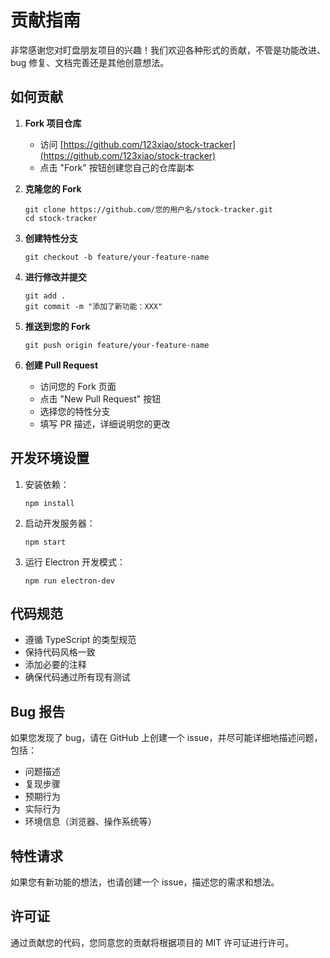 # 贡献指南

非常感谢您对盯盘朋友项目的兴趣！我们欢迎各种形式的贡献，不管是功能改进、bug 修复、文档完善还是其他创意想法。

## 如何贡献

1. **Fork 项目仓库**

   - 访问 [https://github.com/123xiao/stock-tracker](https://github.com/123xiao/stock-tracker)
   - 点击 "Fork" 按钮创建您自己的仓库副本

2. **克隆您的 Fork**

   ```
   git clone https://github.com/您的用户名/stock-tracker.git
   cd stock-tracker
   ```

3. **创建特性分支**

   ```
   git checkout -b feature/your-feature-name
   ```

4. **进行修改并提交**

   ```
   git add .
   git commit -m "添加了新功能：XXX"
   ```

5. **推送到您的 Fork**

   ```
   git push origin feature/your-feature-name
   ```

6. **创建 Pull Request**
   - 访问您的 Fork 页面
   - 点击 "New Pull Request" 按钮
   - 选择您的特性分支
   - 填写 PR 描述，详细说明您的更改

## 开发环境设置

1. 安装依赖：

   ```
   npm install
   ```

2. 启动开发服务器：

   ```
   npm start
   ```

3. 运行 Electron 开发模式：
   ```
   npm run electron-dev
   ```

## 代码规范

- 遵循 TypeScript 的类型规范
- 保持代码风格一致
- 添加必要的注释
- 确保代码通过所有现有测试

## Bug 报告

如果您发现了 bug，请在 GitHub 上创建一个 issue，并尽可能详细地描述问题，包括：

- 问题描述
- 复现步骤
- 预期行为
- 实际行为
- 环境信息（浏览器、操作系统等）

## 特性请求

如果您有新功能的想法，也请创建一个 issue，描述您的需求和想法。

## 许可证

通过贡献您的代码，您同意您的贡献将根据项目的 MIT 许可证进行许可。
